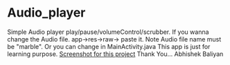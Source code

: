 # Audio_player
Simple Audio player play/pause/volumeControl/scrubber. 
If you wanna change the Audio file. app->res->raw-> paste it. 
Note Audio file name must be "marble". 
Or you can change in MainActivity.java 
This app is just for learning purpose. 
[Screenshot for this project](Screenshot.png)
Thank You... 
Abhishek Baliyan
